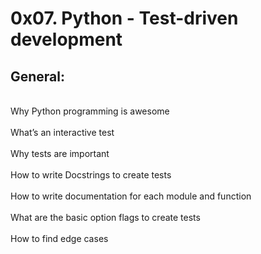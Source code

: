 
<h1>0x07. Python - Test-driven development</h1>
<h2>General:</h2>
<br>Why Python programming is awesome </br>
<br>What’s an interactive test</br>
<br>Why tests are important</br>
<br>How to write Docstrings to create tests</br>
<br>How to write documentation for each module and function</br>
<br>What are the basic option flags to create tests</br>
<br>How to find edge cases</br>